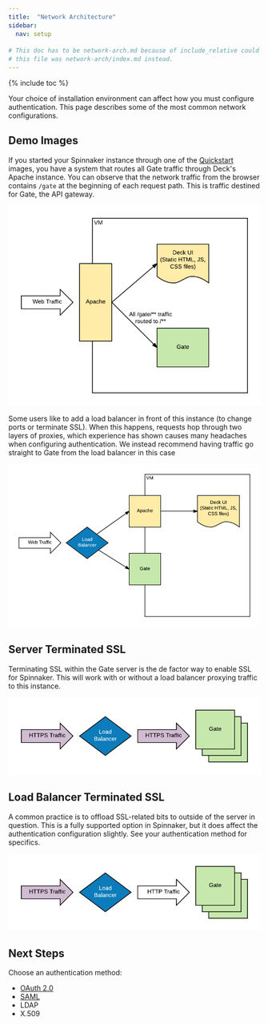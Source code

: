 ```yaml
---
title:  "Network Architecture"
sidebar:
  nav: setup
  
# This doc has to be network-arch.md because of include_relative could not access methods/list.md if
# this file was network-arch/index.md instead.
---
```

{% include toc %}

Your choice of installation environment can affect how you must configure authentication. This 
page describes some of the most common network configurations.

## Demo Images

If you started your Spinnaker instance through one of the [Quickstart](/setup/quickstart) images,
you have a system that routes all Gate traffic through Deck's Apache instance. You can observe 
that the network traffic from the browser contains `/gate` at the beginning of each request path.
This is traffic destined for Gate, the API gateway.

![Demo image traffic goes through apache](network-arch/demo-image.png)

Some users like to add a load balancer in front of this instance (to change ports or terminate 
SSL). When this happens, requests hop through two layers of proxies, which experience has shown 
causes many headaches when configuring authentication. We instead recommend having traffic go 
straight to Gate from the load balancer in this case

![Demo image traffic goes through load balancer](network-arch/demo-image-lb.png)

## Server Terminated SSL

Terminating SSL within the Gate server is the de factor way to enable SSL for Spinnaker. This will 
work with or without a load balancer proxying traffic to this instance.

![SSL terminated at server through load balancer](network-arch/server-ssl-termination.png)

## Load Balancer Terminated SSL

A common practice is to offload SSL-related bits to outside of the server in question. This is a 
fully supported option in Spinnaker, but it does affect the authentication configuration slightly.
See your authentication method for specifics.

![SSL terminated at load balancer](network-arch/lb-ssl-termination.png)

## Next Steps

Choose an authentication method:

* [OAuth 2.0](/setup/security/authentication/methods/oauth)
* [SAML](/setup/security/authentication/methods/saml)
* LDAP
* X.509
